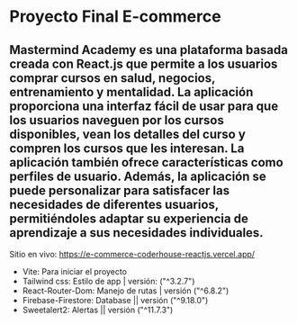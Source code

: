 # Proyecto Final E-commerce

## Mastermind Academy es una plataforma basada creada con React.js que permite a los usuarios comprar cursos en salud, negocios, entrenamiento y mentalidad. La aplicación proporciona una interfaz fácil de usar para que los usuarios naveguen por los cursos disponibles, vean los detalles del curso y compren los cursos que les interesan. La aplicación también ofrece características como perfiles de usuario. Además, la aplicación se puede personalizar para satisfacer las necesidades de diferentes usuarios, permitiéndoles adaptar su experiencia de aprendizaje a sus necesidades individuales.

Sitio en vivo: https://e-commerce-coderhouse-reactjs.vercel.app/

* Vite: Para iniciar el proyecto 
* Tailwind css: Estilo de app | versión: ("^3.2.7") 
* React-Router-Dom: Manejo de rutas | versión ("^6.8.2")
* Firebase-Firestore: Database || versión ("^9.18.0")
* Sweetalert2: Alertas || versión ("^11.7.3")